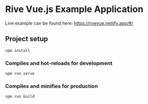 # Rive Vue.js Example Application

Live example can be found here: https://rivevue.netlify.app/#/




## Project setup
```
npm install
```

### Compiles and hot-reloads for development
```
npm run serve
```

### Compiles and minifies for production
```
npm run build
```

